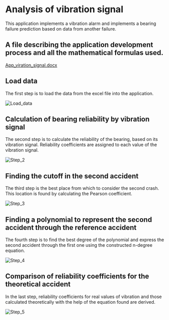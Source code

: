 # Analysis of vibration signal
This application implements a vibration alarm and implements a bearing failure prediction based on data from another failure.

## A file describing the application development process and all the mathematical formulas used.
[App_viration_signal.docx](https://github.com/EclipsePLZ/Vibration_Analysis/files/11361456/_.docx)

## Load data
The first step is to load the data from the excel file into the application.

![Load_data](https://user-images.githubusercontent.com/84061271/235356660-73f7c77e-1089-4c39-a50b-47ef4f02e28a.png)

## Calculation of bearing reliability by vibration signal
The second step is to calculate the reliability of the bearing, based on its vibration signal. Reliability coefficients are assigned to each value of the vibration signal.

![Step_2](https://user-images.githubusercontent.com/84061271/235356712-af148261-a41d-426d-8d57-8ecf1b2c5889.png)

## Finding the cutoff in the second accident
The third step is the best place from which to consider the second crash. This location is found by calculating the Pearson coefficient.

![Step_3](https://user-images.githubusercontent.com/84061271/235356801-b98ed58b-ce0a-45c1-8314-3e22953a20eb.png)

## Finding a polynomial to represent the second accident through the reference accident
The fourth step is to find the best degree of the polynomial and express the second accident through the first one using the constructed n-degree equation.

![Step_4](https://user-images.githubusercontent.com/84061271/235357106-99d46455-ceb8-4fce-87a5-f9b151404a51.png)

## Comparison of reliability coefficients for the theoretical accident
In the last step, reliability coefficients for real values of vibration and those calculated theoretically with the help of the equation found are derived.

![Step_5](https://user-images.githubusercontent.com/84061271/235357316-56de7214-4236-4c00-936e-4e07b15380ab.png)
